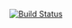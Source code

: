 [![Build Status](https://travis-ci.org/advanced-rest-client/paper-autocomplete.svg?branch=stage)](https://travis-ci.org/advanced-rest-client/paper-autocomplete)  

